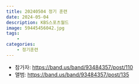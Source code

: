 ```yaml
---
title: 20240504 정기 훈련
date: 2024-05-04
description: KBS스포츠월드
image: 59445456042.jpg
tags:
    - 
categories:
    - 정기훈련
---
```


- 참가자: https://band.us/band/93484357/post/110
- 앨범: https://band.us/band/93484357/post/135